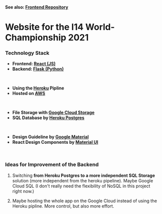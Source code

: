 **See also: [Frontend Repository](https://github.com/dostuffthatmatters/I14Worlds2021Frontend)**

# Website for the I14 World-Championship 2021

### Technology Stack

* **Frontend: [React (JS)](https://reactjs.org/)**
* **Backend: [Flask (Python)](https://flask.palletsprojects.com/en/1.1.x/)**

<br/>

* **Using the [Heroku](https://www.heroku.com/) Pipline**
* **Hosted on [AWS](https://aws.amazon.com/de/)**

<br/>

* **File Storage with [Google Cloud Storage](https://cloud.google.com/products/storage)**
* **SQL Database by [Heroku Postgres](https://www.heroku.com/postgres)**

<br/>

* **Design Guideline by [Google Material](https://material.io/)**
* **React Design Components by [Material UI](https://material-ui.com/)**

<br/>

### Ideas for Improvement of the Backend

1. Switching **from Heroku Postgres to a more independent SQL Storage** solution (more independent from the heroku pipeline). Maybe Google Cloud SQL (I don't really need the flexibility of NoSQL in this project right now.)

2. Maybe hosting the whole app on the Google Cloud instead of using the Heroku pipline. More control, but also more effort.
